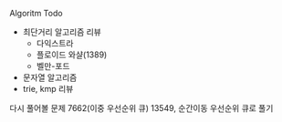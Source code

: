 Algoritm Todo

- 최단거리 알고리즘 리뷰
  - 다익스트라
  - 플로이드 와샬(1389)
  - 벨만-포드
- 문자열 알고리즘
 - trie, kmp 리뷰 

다시 풀어볼 문제
7662(이중 우선순위 큐) 
13549, 순간이동  우선순위 큐로 풀기
